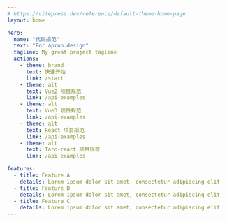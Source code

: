 ```yaml
---
# https://vitepress.dev/reference/default-theme-home-page
layout: home

hero:
  name: "代码规范"
  text: "For apron.design"
  tagline: My great project tagline
  actions:
    - theme: brand
      text: 快速开始
      link: /start
    - theme: alt
      text: Vue2 项目规范
      link: /api-examples
    - theme: alt
      text: Vue3 项目规范
      link: /api-examples
    - theme: alt
      text: React 项目规范
      link: /api-examples
    - theme: alt
      text: Taro-react 项目规范
      link: /api-examples

features:
  - title: Feature A
    details: Lorem ipsum dolor sit amet, consectetur adipiscing elit
  - title: Feature B
    details: Lorem ipsum dolor sit amet, consectetur adipiscing elit
  - title: Feature C
    details: Lorem ipsum dolor sit amet, consectetur adipiscing elit
---
```


